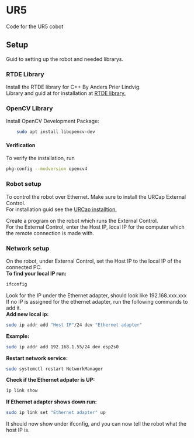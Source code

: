 # UR5
Code for the UR5 cobot<br>

## Setup
Guid to setting up the robot and needed librarys.<br>

### RTDE Library
Install the RTDE library for C++ By Anders Prier Lindvig.<br>
Library and guid at for installation at [RTDE library.](https://gitlab.com/sdurobotics/ur_rtde)<br>

### OpenCV Library
Install OpenCV Development Package: <br>
```bash
    sudo apt install libopencv-dev
```
#### Verification

To verify the installation, run<br>
```bash
pkg-config --modversion opencv4
```


### Robot setup
To control the robot over Ethernet. Make sure to install the URCap External Control.<br>
For installation guid see the [URCap installtion.](https://github.com/UniversalRobots/Universal_Robots_ROS_Driver/blob/master/ur_robot_driver/doc/install_urcap_e_series.md)<br>

Create a program on the robot which runs the External Control.<br>
For the External Control, enter the Host IP, local IP for the computer which the remote connection is made with.

### Network setup
On the robot, under External Control, set the Host IP to the local IP of the connected PC.<br>
**To find your local IP run:**<br>
```bash
ifconfig
```
Look for the IP under the Ethernet adapter, should look like 192.168.xxx.xxx<br>
If no IP is assigned for the ethernet adapter, run the following commands to add it.<br>
**Add new local ip:**<br>
```bash
sudo ip addr add "Host IP"/24 dev "Ethernet adapter"
```
**Example:**<br>
```bash
sudo ip addr add 192.168.1.55/24 dev esp2s0
```
**Restart network service:**<br>
```bash
sudo systemctl restart NetworkManager
```
**Check if the Ethernet adpater is UP:**<br>
```bash
ip link show
```
**If Ethernet adapter shows down run:**<br>
```bash
sudo ip link set "Ethernet adapter" up
```
It should now show under ifconfig, and you can now tell the robot what the host IP is.



